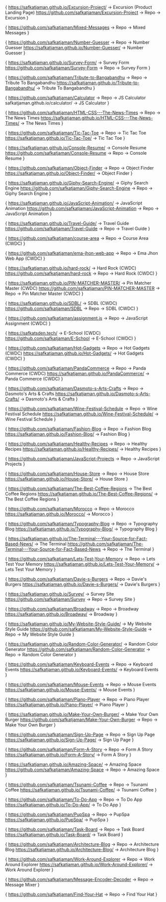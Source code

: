 {
      https://safkatjaman.github.io/Excursion-Project/ -> Excursion (Product Landing Page)
      https://github.com/safkatjaman/Excursion-Project -> Repo -> Excursion
}

{
      https://github.com/safkatjaman/Mixed-Messages -> Repo -> Mixed Messages
}

{
      https://github.com/safkatjaman/Number-Guesser -> Repo -> Number Guesser
      https://safkatjaman.github.io/Number-Guesser/ -> Number Guesser
}

{
      https://safkatjaman.github.io/Survey-Form/ -> Survey Form
      https://github.com/safkatjaman/Survey-Form -> Repo -> Survey Form
}

{
      https://github.com/safkatjaman/Tribute-to-Bangabandhu -> Repo -> Tribute To Bangabandhu
      https://safkatjaman.github.io/Tribute-to-Bangabandhu/ -> Tribute To Bangabandhu
}

{
      https://github.com/safkatjaman/Calculator -> Repo -> JS Calculator
      safkatjaman.github.io/calculator/ -> JS Calculator
}

{
      https://github.com/safkatjaman/HTML-CSS---The-News-Times -> Repo -> The News Times
      https://safkatjaman.github.io/HTML-CSS---The-News-Times/ -> The News Times
}

{
      https://github.com/safkatjaman/Tic-Tac-Toe -> Repo -> Tic Tac Toe
      https://safkatjaman.github.io/Tic-Tac-Toe/ -> Tic Tac Toe
}

{
      https://safkatjaman.github.io/Console-Resume/ -> Console Resume
      https://github.com/safkatjaman/Console-Resume -> Repo -> Console Resume
}

{
      https://github.com/safkatjaman/Object-Finder -> Repo -> Object Finder
      https://safkatjaman.github.io/Object-Finder/ -> Object Finder
}

{
      https://safkatjaman.github.io/Giphy-Search-Engine/ -> Giphy Search Engine
      https://github.com/safkatjaman/Giphy-Search-Engine -> Repo -> Giphy Search Engine
}

{
      https://safkatjaman.github.io/JavaScript-Animation/ -> JavaScript Animation
      https://github.com/safkatjaman/JavaScript-Animation -> Repo -> JavaScript Animation
}

{
      https://safkatjaman.github.io/Travel-Guide/ -> Travel Guide
      https://github.com/safkatjaman/Travel-Guide -> Repo -> Travel Guide
}

{
      https://github.com/safkatjaman/course-area -> Repo -> Course Area (CWDC)
}

{
      https://github.com/safkatjaman/ema-jhon-web-app -> Repo -> Ema Jhon Web App (CWDC)
}

{
      https://safkatjaman.github.io/hard-rock/ -> Hard Rock (CWDC)
      https://github.com/safkatjaman/hard-rock -> Repo -> Hard Rock (CWDC)
}

{
      https://safkatjaman.github.io/PIN-MATCHER-MASTER/ -> Pin Matcher Master (CWDC)
      https://github.com/safkatjaman/PIN-MATCHER-MASTER -> Repo -> Pin Matcher Master (CWDC)
}

{
      https://safkatjaman.github.io/SDBL/ -> SDBL (CWDC)
      https://github.com/safkatjaman/SDBL -> Repo -> SDBL (CWDC)
}

{
      https://github.com/safkatjaman/assignment.js -> Repo -> JavaScript Assignment (CWDC)
}

{
      https://safkatsden.tech/ -> E-School (CWDC)
      https://github.com/safkatjaman/E-School -> E-School (CWDC)
}

{
      https://github.com/safkatjaman/Hot-Gadgets -> Repo -> Hot Gadgets (CWDC)
      https://safkatjaman.github.io/Hot-Gadgets/ -> Hot Gadgets (CWDC)
}

{
      https://github.com/safkatjaman/PandaCommerce -> Repo -> Panda Commerce (CWDC)
      https://safkatjaman.github.io/PandaCommerce/ -> Panda Commerce (CWDC)
}

{
      https://github.com/safkatjaman/Dasmoto-s-Arts-Crafts -> Repo -> Dasmoto's Arts & Crafts
      https://safkatjaman.github.io/Dasmoto-s-Arts-Crafts/ -> Dasmoto's Arts & Crafts
}

{
      https://github.com/safkatjaman/Wine-Festival-Schedule -> Repo -> Wine Festival Schedule
      https://safkatjaman.github.io/Wine-Festival-Schedule/ -> Wine Festival Schedule
}

{
      https://github.com/safkatjaman/Fashion-Blog -> Repo -> Fashion Blog
      https://safkatjaman.github.io/Fashion-Blog/ -> Fashion Blog
}

{
      https://github.com/safkatjaman/Healthy-Recipes -> Repo -> Healthy Recipes
      https://safkatjaman.github.io/Healthy-Recipes/ -> Healthy Recipes
}

{
      https://github.com/safkatjaman/JavaScript-Projects -> Repo -> JavaScript Projects
}

{
      https://github.com/safkatjaman/House-Store -> Repo -> House Store
      https://safkatjaman.github.io/House-Store/ -> House Store
}

{
      https://github.com/safkatjaman/The-Best-Coffee-Regions -> The Best Coffee Regions
      https://safkatjaman.github.io/The-Best-Coffee-Regions/ -> The Best Coffee Regions
}

{
      https://github.com/safkatjaman/Morocco -> Repo -> Morocco
      https://safkatjaman.github.io/Morocco/ -> Morocco
}

{
      https://github.com/safkatjaman/Typography-Blog -> Repo -> Typography Blog
      https://safkatjaman.github.io/Typography-Blog/ -> Typography Blog
}

{
      https://safkatjaman.github.io/The-Terminal---Your-Source-for-Fact-Based-News/ -> The Terminal
      https://github.com/safkatjaman/The-Terminal---Your-Source-for-Fact-Based-News -> Repo -> The Terminal
}

{
      https://github.com/safkatjaman/Lets-Test-Your-Memory -> Repo -> Lets Test Your Memory
      https://safkatjaman.github.io/Lets-Test-Your-Memory/ -> Lets Test Your Memory
}

{
      https://github.com/safkatjaman/Davie-s-Burgers -> Repo -> Davie's Burgers
      https://safkatjaman.github.io/Davie-s-Burgers/ -> Davie's Burgers
}

{
      https://safkatjaman.github.io/Survey/ -> Survey Site
      https://github.com/safkatjaman/Survey -> Repo -> Survey Site
}

{
      https://github.com/safkatjaman/Broadway -> Repo -> Broadway
      https://safkatjaman.github.io/Broadway/ -> Broadway
}

{
      https://safkatjaman.github.io/My-Website-Style-Guide/ -> My Website Style Guide
      https://github.com/safkatjaman/My-Website-Style-Guide -> Repo -> My Website Style Guide
}

{
      https://safkatjaman.github.io/Random-Color-Generator/ -> Random Color Generator
      https://github.com/safkatjaman/Random-Color-Generator -> Repo -> Random Color Generator
}

{
      https://github.com/safkatjaman/Keyboard-Events -> Repo -> Keyboard Events
      https://safkatjaman.github.io/Keyboard-Events/ -> Keyboard Events
}

{
      https://github.com/safkatjaman/Mouse-Events -> Repo -> Mouse Events
      https://safkatjaman.github.io/Mouse-Events/ -> Mouse Events
}

{
      https://github.com/safkatjaman/Piano-Player -> Repo -> Piano Player
      https://safkatjaman.github.io/Piano-Player/ -> Piano Player
}

{
      https://safkatjaman.github.io/Make-Your-Own-Burger/ -> Make Your Own Burger
      https://github.com/safkatjaman/Make-Your-Own-Burger -> Repo -> Make Your Own Burger
}

{
      https://github.com/safkatjaman/Sign-Up-Page -> Repo -> Sign Up Page
      https://safkatjaman.github.io/Sign-Up-Page/ -> Sign Up Page
}

{
      https://github.com/safkatjaman/Form-A-Story -> Repo -> Form A Story
      https://safkatjaman.github.io/Form-A-Story/ -> Form A Story
}

{
      https://safkatjaman.github.io/Amazing-Space/ -> Amazing Space
      https://github.com/safkatjaman/Amazing-Space -> Repo -> Amazing Space
}

{
      https://github.com/safkatjaman/Tsunami-Coffee -> Repo -> Tsunami Coffee
      https://safkatjaman.github.io/Tsunami-Coffee/ -> Tsunami Coffee
}

{
      https://github.com/safkatjaman/To-Do-App -> Repo -> To Do App
      https://safkatjaman.github.io/To-Do-App/ -> To Do App
} 

{
      https://github.com/safkatjaman/PupSpa -> Repo -> PupSpa
      https://safkatjaman.github.io/PupSpa/ -> PupSpa
}

{
      https://github.com/safkatjaman/Task-Board -> Repo -> Task Board
      https://safkatjaman.github.io/Task-Board/ -> Task Board
}

{
      https://github.com/safkatjaman/Architecture-Blog -> Repo -> Architecture Blog
      https://safkatjaman.github.io/Architecture-Blog/ -> Architecture Blog
}

{
      https://github.com/safkatjaman/Work-Around-Explorer -> Repo -> Work Around Explorer
      https://safkatjaman.github.io/Work-Around-Explorer/ -> Work Around Explorer
}

{
      https://github.com/safkatjaman/Message-Encoder-Decoder -> Repo -> Message Mixer
}

{
      https://github.com/safkatjaman/Find-Your-Hat -> Repo -> Find Your Hat
}